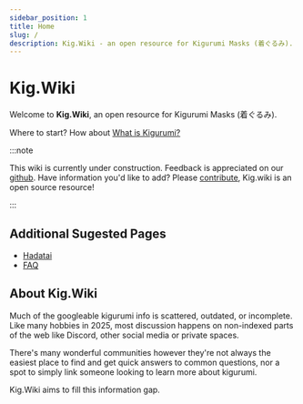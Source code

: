 ```yaml
---
sidebar_position: 1
title: Home
slug: /
description: Kig.Wiki - an open resource for Kigurumi Masks (着ぐるみ).
---
```


# Kig.Wiki

Welcome to **Kig.Wiki**, an open resource for Kigurumi Masks (着ぐるみ).

Where to start? How about [What is Kigurumi?](/what-is-kigurumi/)

:::note

This wiki is currently under construction. Feedback is appreciated on our [github](https://github.com/kig-wiki/kigwiki/issues).
Have information you'd like to add? Please [contribute](/contributing/), Kig.wiki is an open source resource!

:::

## Additional Sugested Pages

- [Hadatai](/hadatai/)
- [FAQ](/faq/)

## About Kig.Wiki

Much of the googleable kigurumi info is scattered, outdated, or incomplete.
Like many hobbies in 2025, most discussion happens on non-indexed parts of the web like Discord, other social media or private spaces. 

There's many wonderful communities however they're not always the easiest place to find and get quick answers to common questions, nor a spot to simply link someone looking to learn more about kigurumi.

Kig.Wiki aims to fill this information gap.
